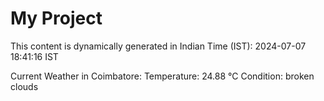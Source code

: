 # My Project

This content is dynamically generated in Indian Time (IST): 2024-07-07 18:41:16 IST


Current Weather in Coimbatore:
Temperature: 24.88 °C
Condition: broken clouds
